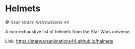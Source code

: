 # Helmets

*© 𝕊𝕥𝕒𝕣 𝕎𝕒𝕣𝕤 𝔸𝕟𝕚𝕞𝕒𝕥𝕚𝕠𝕟𝕤 𝟜𝟜*

A non-exhaustive list of helmets from the Star Wars universe.

Link: https://starwarsanimations44.github.io/helmets
